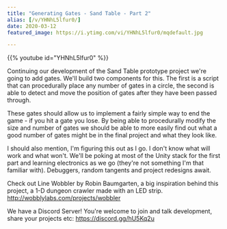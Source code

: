 ```yaml
---
title: "Generating Gates - Sand Table - Part 2"
alias: [/v/YHNhL5lfur0/]
date: 2020-03-12
featured_image: https://i.ytimg.com/vi/YHNhL5lfur0/mqdefault.jpg

---
```


{{% youtube id="YHNhL5lfur0" %}}

Continuing our development of the Sand Table prototype project we're going to add gates. We'll build two components for this. The first is a script that can procedurally place any number of gates in a circle, the second is able to detect and move the position of gates after they have been passed through.

These gates should allow us to implement a fairly simple way to end the game - if you hit a gate you lose. By being able to procedurally modify the size and number of gates we should be able to more easily find out what a good number of gates might be in the final project and what they look like.

I should also mention, I'm figuring this out as I go. I don't know what will work and what won't. We'll be poking at most of the Unity stack for the first part and learning electronics as we go (they're not something I'm that familiar with). Debuggers, random tangents and project redesigns await.

Check out Line Wobbler by Robin Baumgarten, a big inspiration behind this project, a 1-D dungeon crawler made with an LED strip. http://wobblylabs.com/projects/wobbler

We have a Discord Server! You're welcome to join and talk development, share your projects etc: https://discord.gg/hU5Kq2u